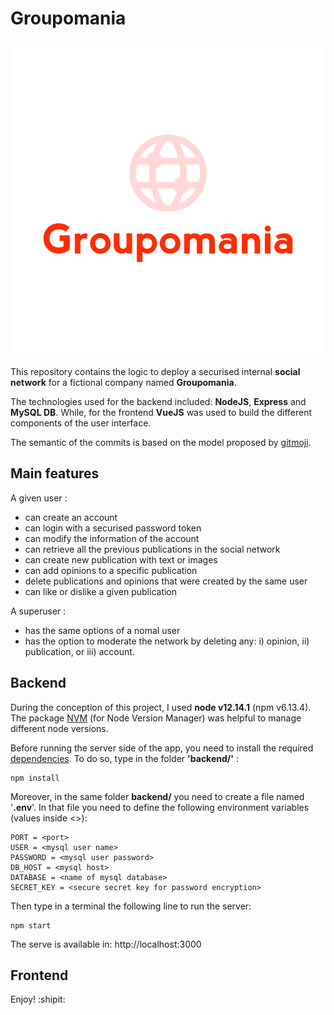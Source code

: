 # Groupomania

![alt text](https://github.com/AaronMillOro/AaronMillanOropeza_7_08072021/blob/main/prototype/assets/icon-above-font.png)

This repository contains the logic to deploy a securised internal **social network** for a fictional company named **Groupomania**.

The technologies used for the backend included: **NodeJS**, **Express** and **MySQL DB**. While, for the frontend **VueJS** was used to build the different components of the user interface.

The semantic of the commits is based on the model proposed by [gitmoji](https://github.com/carloscuesta/gitmoji).

## Main features

A given user :
* can create an account
* can login with a securised password token
* can modify the information of the account
* can retrieve all the previous publications in the social network
* can create new publication with text or images
* can add opinions to a specific publication
* delete publications and opinions that were created by the same user
* can like or dislike a given publication

A superuser :
* has the same options of a nomal user
* has the option to moderate the network by deleting any: i) opinion, ii) publication, or iii) account.


## Backend

During the conception of this project, I used **node v12.14.1** (npm v6.13.4). The package [NVM](https://github.com/nvm-sh/nvm/blob/master/README.md) (for Node Version Manager) was helpful to manage different node versions.

Before running the server side of the app, you need to install the required [dependencies](https://github.com/AaronMillOro/AaronMillanOropeza_7_08072021/blob/main/backend/package.json). To do so, type in the folder **'backend/'** :

```
npm install
```

Moreover, in the same folder **backend/** you need to create a file named '**.env**'. In that file you need to define the following environment variables (values inside <>):

```
PORT = <port>
USER = <mysql user name>
PASSWORD = <mysql user password>
DB_HOST = <mysql host>
DATABASE = <name of mysql database>
SECRET_KEY = <secure secret key for password encryption>
```

Then type in a terminal the following line to run the server:

```
npm start
```

The serve is available in: http://localhost:3000

## Frontend


Enjoy! :shipit:
